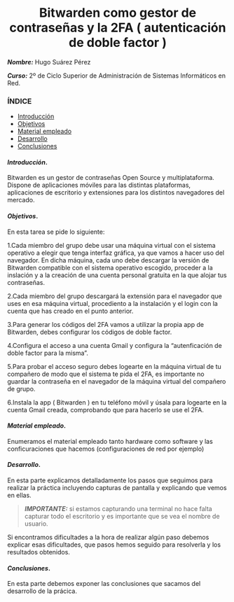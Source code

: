 <center>

# Bitwarden como gestor de contraseñas y la 2FA ( autenticación de doble factor )

</center>

***Nombre:*** Hugo Suárez Pérez

***Curso:*** 2º de Ciclo Superior de Administración de Sistemas Informáticos en Red.

### ÍNDICE

+ [Introducción](#id1)
+ [Objetivos](#id2)
+ [Material empleado](#id3)
+ [Desarrollo](#id4)
+ [Conclusiones](#id5)


#### ***Introducción***. <a name="id1"></a>

Bitwarden es un gestor de contraseñas Open Source y multiplataforma. Dispone de aplicaciones móviles para las distintas plataformas, aplicaciones de escritorio y extensiones para los distintos navegadores del mercado.

#### ***Objetivos***. <a name="id2"></a>

En esta tarea se pide lo siguiente:

1.Cada miembro del grupo debe usar una máquina virtual con el sistema operativo a elegir que tenga interfaz gráfica, ya que vamos a hacer uso del navegador. En dicha máquina, cada uno debe descargar la versión de  Bitwarden compatible con el sistema operativo escogido, proceder a la inslación y a la creación de una cuenta personal gratuita en la que alojar tus contraseñas.

2.Cada miembro del grupo descargará la extensión para el navegador que uses en esa máquina virtual, procediento  a la instalación y el login con la cuenta que has creado en el punto anterior.

3.Para generar los códigos del 2FA vamos a utilizar la propia app de Bitwarden, debes configurar los códigos de doble factor.

4.Configura el acceso a una cuenta Gmail y configura la “autenficación de doble factor para la misma”.

5.Para probar el acceso seguro debes logearte en la máquina virtual de tu compañero de modo que el sistema te pida el 2FA, es importante no guardar la contraseña en el navegador de la máquina virtual del compañero de grupo.

6.Instala la app ( Bitwarden ) en tu teléfono móvil y úsala para logearte en la cuenta Gmail creada, comprobando que para hacerlo se use el 2FA.

#### ***Material empleado***. <a name="id3"></a>

Enumeramos el material empleado tanto hardware como software y las conficuraciones que hacemos (configuraciones de red por ejemplo) 

#### ***Desarrollo***. <a name="id4"></a>

En esta parte explicamos detalladamente los pasos que seguimos para realizar la práctica incluyendo capturas de pantalla y explicando que vemos en ellas. 

> ***IMPORTANTE:*** si estamos capturando una terminal no hace falta capturar todo el escritorio y es importante que se vea el nombre de usuario.

Si encontramos dificultades a la hora de realizar algún paso debemos explicar esas dificultades, que pasos hemos seguido para resolverla y los resultados obtenidos.

#### ***Conclusiones***. <a name="id5"></a>

En esta parte debemos exponer las conclusiones que sacamos del desarrollo de la prácica.
